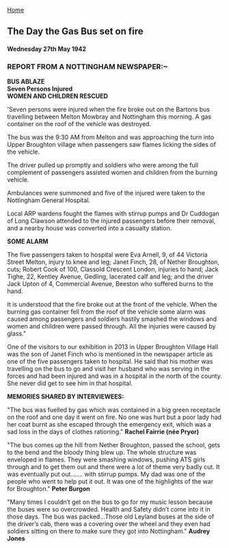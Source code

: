 [Home](https://simon-scmp.github.io/ubhistdocs/)


## The Day the Gas Bus set on fire
#### Wednesday 27th May 1942
### REPORT FROM A NOTTINGHAM NEWSPAPER:~

**BUS ABLAZE**  
**Seven Persons Injured**  
**WOMEN AND CHILDREN RESCUED**  
 


'Seven persons were injured when the fire broke out on the Bartons bus travelling between Melton Mowbray and Nottingham this morning. A gas container on the roof of the vehicle was destroyed.

The bus was the 9:30 AM from Melton and was approaching the turn into Upper Broughton village when passengers saw flames licking the sides of the vehicle.

The driver pulled up promptly and soldiers who were among the full complement of passengers assisted women and children from the burning vehicle.

Ambulances were summoned and five of the injured were taken to the Nottingham General Hospital.

Local ARP wardens fought the flames with stirrup pumps and Dr Cuddogan of Long Clawson attended to the injured passengers before their removal, and a nearby house was converted into a casualty station.

**SOME ALARM**

The five passengers taken to hospital were Eva Arnell, 9, of 44 Victoria Street Melton, injury to knee and leg; Janet Finch, 28, of Nether Broughton, cuts; Robert Cook of 100, Classold Crescent London, injuries to hand; Jack Tighe, 22, Kentley Avenue, Gedling, lacerated calf and leg; and the driver Jack Upton of 4, Commercial Avenue, Beeston who suffered burns to the hand.

It is understood that the fire broke out at the front of the vehicle. When the burning gas container fell from the roof of the vehicle some alarm was caused among passengers and soldiers hastily smashed the windows and women and children were passed through. All the injuries were caused by glass."

One of the visitors to our exhibition in 2013 in Upper Broughton Village Hall was the son of Janet Finch who is mentioned in the newspaper article as one of the five passengers taken to hospital. He said that his mother was travelling on the bus to go and visit her husband who was serving in the forces and had been injured and was in a hospital in the north of the county. She never did get to see him in that hospital.

 **MEMORIES SHARED BY INTERVIEWEES:**

"The bus was fuelled by gas which was contained in a big green receptacle on the roof and one day it went on fire. No one was hurt but a poor lady had her coat burnt as she escaped through the emergency exit, which was a sad loss in the days of clothes rationing." **Rachel Fairrie (née Pryor)**

"The bus comes up the hill from Nether Broughton, passed the school, gets to the bend and the bloody thing blew up. The whole structure was enveloped in flames. They were smashing windows, pushing ATS girls through and to get them out and there were a lot of theme very badly cut. It was eventually put out……. with stirrup pumps. My dad was one of the people who went to help put it out. It was one of the highlights of the war for Broughton." **Peter Burgon**

"Many times I couldn’t get on the bus to go for my music lesson because the buses were so overcrowded. Health and Safety didn’t come into it in those days. The bus was packed…Those old Leyland buses at the side of the driver’s cab, there was a covering over the wheel and they even had soldiers sitting on there to make sure they got into Nottingham." 
**Audrey  Jones**